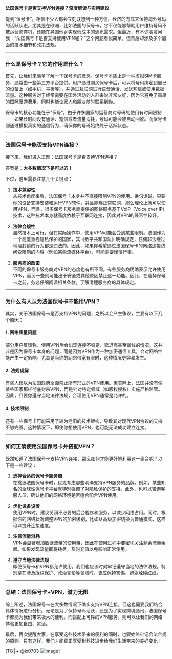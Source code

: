 **法国保号卡是否支持VPN连接？深度解读与实用建议**

提到“保号卡”，相信不少人都会立刻联想到一种方便、经济的方式来保持海外号码的活跃状态。尤其是在欧洲，比如法国的保号卡，它不仅能够帮助用户维持号码不被运营商停机，还能在异国他乡实现低成本的通讯需求。但最近，有不少朋友问我：“法国保号卡是否支持使用VPN呢？”这个问题看似简单，但背后却涉及多个层面的技术细节和政策法规。

---

### **什么是保号卡？它的作用是什么？**

首先，让我们来简单了解一下保号卡的概念。保号卡本质上是一种虚拟SIM卡服务，通常由一些第三方平台提供。用户通过购买保号卡后，可以将号码绑定到自己的设备上（如手机、平板等），并通过互联网进行语音通话、发送短信或使用数据流量。这种服务对于经常需要在国外活动的人群来说非常友好，因为它避免了高昂的国际漫游费用，同时也能让家人和朋友随时联系到你。

保号卡的核心功能在于“保号”。由于许多国家的运营商对号码的使用有时间限制——如果长时间没有通话、短信或者流量消耗，号码可能会被自动回收。而保号卡则通过模拟真实的通信行为，确保你的号码始终处于活跃状态。

---

### **法国保号卡能否支持VPN连接？**

接下来，我们进入正题：法国保号卡是否支持VPN连接？

答案是：**大多数情况下是可以的！**

不过，这里需要注意几个关键点：

1. **技术兼容性**  
   从技术角度来看，法国保号卡本身并不直接限制VPN的使用。换句话说，只要你的设备支持安装和运行VPN软件，并且能够正常联网，那么理论上就可以使用VPN。而且，很多保号卡服务商提供的网络服务基于VoIP（Voice over IP）技术，这种技术本身就高度依赖于互联网连接，因此对VPN的兼容性较好。

2. **法律合规性**  
   虽然技术上可行，但在实际操作中，使用VPN可能会受到某些限制。法国作为一个高度重视隐私保护的国家，其《数字共和国法》明确规定，任何非法绕过地理封锁的行为都是违法的。因此，如果你希望通过法国保号卡的网络连接访问受限制的内容（例如某些流媒体平台），可能需要谨慎行事。

3. **服务商的政策**  
   不同的保号卡服务商对VPN的态度也有所不同。有些服务商明确表示允许使用VPN，而另一些则可能出于安全或其他原因禁止这一功能。因此，在选择保号卡之前，务必仔细阅读相关条款，了解清楚服务商的具体规定。

---

### **为什么有人认为法国保号卡不能用VPN？**

其实，关于法国保号卡是否支持VPN的问题，之所以会产生争议，主要有以下几个原因：

#### **1. 网络质量问题**
部分用户反馈称，使用VPN后会出现连接不稳定、延迟高甚至断线的情况。这并非是因为保号卡本身的问题，而是因为VPN作为一种加密通信工具，会对网络性能产生一定影响。尤其是当你的网络带宽有限时，这种情况更容易发生。

#### **2. 法规误解**
有些人误以为法国政府全面禁止所有形式的VPN使用。但实际上，法国并没有像某些国家那样彻底封杀VPN，而是针对特定领域（如版权侵权）实施严格监管。因此，只要你遵守当地法律法规，合理使用VPN通常是允许的。

#### **3. 技术限制**
还有一些保号卡可能采用了较为老旧的技术架构，导致其对现代VPN协议的支持不够完善。这种情况下，即使你想使用VPN，也可能无法成功建立连接。

---

### **如何正确使用法国保号卡并搭配VPN？**

既然知道了法国保号卡支持VPN连接，那么如何才能更好地利用这一组合呢？以下是一些建议：

1. **选择合适的保号卡服务商**  
   在挑选法国保号卡时，优先考虑那些明确支持VPN服务的品牌。例如，某些知名的全球性保号卡平台就特别强调了对隐私保护的支持。此外，也可以咨询客服人员，确认他们的网络环境是否适合配合VPN使用。

2. **优化设备设置**  
   使用VPN时，建议关闭不必要的后台程序和服务，以减少网络占用。同时，根据你的网络状况调整VPN的加密级别，比如从高级加密切换为普通模式，这样可以提升连接速度。

3. **注意流量消耗**  
   VPN会显著增加数据流量的使用量，因此在使用过程中要密切关注剩余流量余额。如果发现流量即将耗尽，及时充值以免影响正常使用。

4. **遵守当地法律法规**  
   即便保号卡和VPN都允许使用，我们也应该时刻牢记遵守当地的法律法规。特别是在涉及版权保护、政治言论等领域时，更应保持警惕，避免触碰红线。

---

### **总结：法国保号卡+VPN，潜力无限**

综上所述，法国保号卡在大多数情况下确实支持VPN连接，但这也需要我们结合具体情况进行分析。无论是为了保持号码活跃，还是为了实现跨境通讯，法国保号卡都能为我们带来极大的便利。而搭配上可靠的VPN服务，则可以让我们的网络体验更加自由、灵活。

最后，再次提醒大家，在享受这些技术带来的便利的同时，也要始终牢记合法合规的原则。只有这样，我们才能真正享受到科技进步给我们生活带来的美好变化！

[TG💪+ @jx0703 ![Image](https://github.com/user-attachments/assets/dbca1d08-cadb-493c-b0ec-ad6f7a83f270)]
